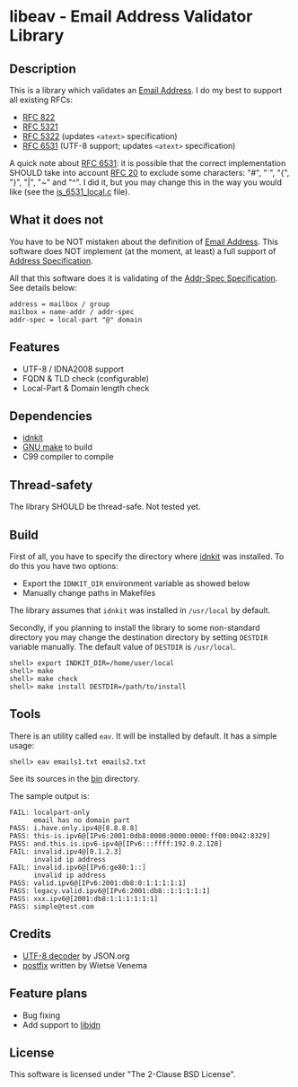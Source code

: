 # libeav - Email Address Validator Library


## Description

This is a library which validates an [Email Address][1]. I do my best to
support all existing RFCs:

* [RFC 822][2]
* [RFC 5321][3]
* [RFC 5322][4] (updates `<atext>` specification)
* [RFC 6531][5] (UTF-8 support; updates `<atext>` specification)


A quick note about [RFC 6531][5]: it is possible that the correct implementation
SHOULD take into account [RFC 20][6] to exclude some characters:
"#", "`", "{", "}", "|", "~" and "^". I did it, but you may change this
in the way you would like (see the [is_6531_local.c][7] file).


## What it does not

You have to be NOT mistaken about the definition of [Email Address][1].
This software does NOT implement (at the moment, at least) a full support
of [Address Specification][14].

All that this software does it is validating of the [Addr-Spec Specification][15].
See details below:

	address = mailbox / group
	mailbox = name-addr / addr-spec
	addr-spec = local-part "@" domain


## Features

* UTF-8 / IDNA2008 support
* FQDN & TLD check (configurable)
* Local-Part & Domain length check


## Dependencies

* [idnkit][8]
* [GNU make][10] to build
* C99 compiler to compile


## Thread-safety

The library SHOULD be thread-safe. Not tested yet.


## Build

First of all, you have to specify the directory where [idnkit][8]
was installed. To do this you have two options:

* Export the `IDNKIT_DIR` environment variable as showed below
* Manually change paths in Makefiles

The library assumes that `idnkit` was installed in `/usr/local`
by default.

Secondly, if you planning to install the library to some
non-standard directory you may change the destination 
directory by setting `DESTDIR` variable manually.
The default value of `DESTDIR` is `/usr/local`.

```
shell> export INDKIT_DIR=/home/user/local
shell> make
shell> make check
shell> make install DESTDIR=/path/to/install
```


## Tools

There is an utility called `eav`. It will be installed by default. It has
a simple usage:

```
shell> eav emails1.txt emails2.txt
```

See its sources in the [bin][12] directory.

The sample output is:

```
FAIL: localpart-only
      email has no domain part
PASS: i.have.only.ipv4@[8.8.8.8]
PASS: this-is.ipv6@[IPv6:2001:0db8:0000:0000:0000:ff00:0042:8329]
PASS: and.this.is.ipv6-ipv4@[IPv6:::ffff:192.0.2.128]
FAIL: invalid.ipv4@[0.1.2.3]
      invalid ip address
FAIL: invalid.ipv6@[IPv6:ge80:1::]
      invalid ip address
PASS: valid.ipv6@[IPv6:2001:db8:0:1:1:1:1:1]
PASS: legacy.valid.ipv6@[IPv6:2001:db8::1:1:1:1:1]
PASS: xxx.ipv6@[2001:db8:1:1:1:1:1:1]
PASS: simple@test.com
```


## Credits

* [UTF-8 decoder][11] by JSON.org
* [postfix][13] written by Wietse Venema


## Feature plans

* Bug fixing
* Add support to [libidn][9]


## License

This software is licensed under "The 2-Clause BSD License".


[1]: https://en.wikipedia.org/wiki/Email_address
[2]: https://tools.ietf.org/html/rfc822
[3]: https://tools.ietf.org/html/rfc5321
[4]: https://tools.ietf.org/html/rfc5322
[5]: https://tools.ietf.org/html/rfc6531
[6]: https://tools.ietf.org/html/rfc20
[7]: /src/is_6531_local.c
[8]: https://jprs.co.jp/idn/index-e.html
[9]: https://www.gnu.org/software/libidn/
[10]: https://www.gnu.org/software/make/
[11]: http://www.json.org/JSON_checker/
[12]: /bin/
[13]: http://www.postfix.org/
[14]: https://tools.ietf.org/html/rfc5322#section-3.4
[15]: https://tools.ietf.org/html/rfc5322#section-3.4.1
